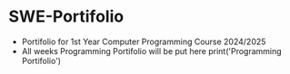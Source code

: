 # SWE-Portifolio
- Portifolio for 1st Year Computer Programming Course 2024/2025
- All weeks Programming Portifolio will be put here
print('Programming Portifolio')
